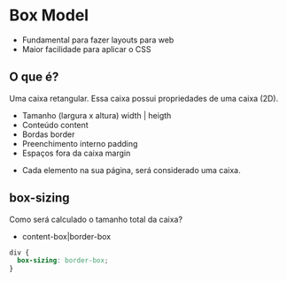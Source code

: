 # Box Model

- Fundamental para fazer layouts para web
- Maior facilidade para aplicar o CSS

## O que é?

Uma caixa retangular.
Essa caixa possui propriedades de uma caixa (2D).

- Tamanho (largura x altura) width | heigth
- Conteúdo content
- Bordas border
- Preenchimento interno padding
- Espaços fora da caixa margin

* Cada elemento na sua página, será considerado uma caixa.

## box-sizing

Como será calculado o tamanho total da caixa?

- content-box|border-box

```css
div {
  box-sizing: border-box;
}
```
